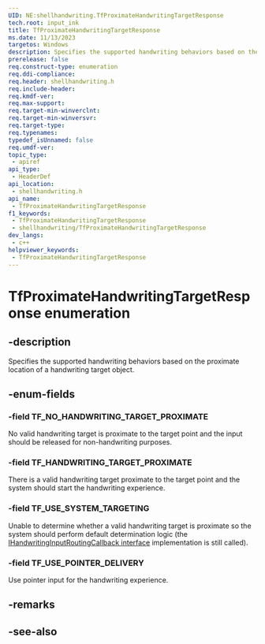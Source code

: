 ```yaml
---
UID: NE:shellhandwriting.TfProximateHandwritingTargetResponse
tech.root: input_ink
title: TfProximateHandwritingTargetResponse
ms.date: 11/13/2023
targetos: Windows
description: Specifies the supported handwriting behaviors based on the proximate location of a handwriting target object.
prerelease: false
req.construct-type: enumeration
req.ddi-compliance: 
req.header: shellhandwriting.h
req.include-header: 
req.kmdf-ver: 
req.max-support: 
req.target-min-winverclnt: 
req.target-min-winversvr: 
req.target-type: 
req.typenames: 
typedef_isUnnamed: false
req.umdf-ver: 
topic_type:
 - apiref
api_type:
 - HeaderDef
api_location:
 - shellhandwriting.h
api_name:
 - TfProximateHandwritingTargetResponse
f1_keywords:
 - TfProximateHandwritingTargetResponse
 - shellhandwriting/TfProximateHandwritingTargetResponse
dev_langs:
 - c++
helpviewer_keywords:
 - TfProximateHandwritingTargetResponse
---
```


# TfProximateHandwritingTargetResponse enumeration

## -description

Specifies the supported handwriting behaviors based on the proximate location of a handwriting target object.

## -enum-fields

### -field TF_NO_HANDWRITING_TARGET_PROXIMATE

No valid handwriting target is proximate to the target point and the input should be released for non-handwriting purposes.

### -field TF_HANDWRITING_TARGET_PROXIMATE

There is a valid handwriting target proximate to the target point and the system should start the handwriting experience.

### -field TF_USE_SYSTEM_TARGETING

Unable to determine whether a valid handwriting target is proximate so the system should perform default determination logic (the [IHandwritingInputRoutingCallback interface](nn-shellhandwriting-ihandwritinginputroutingcallback.md) implementation is still called).

### -field TF_USE_POINTER_DELIVERY

Use pointer input for the handwriting experience.

## -remarks

## -see-also
